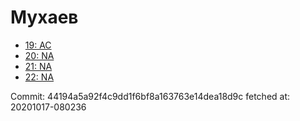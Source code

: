 # Мухаев
- [19: AC](19.md)
- [20: NA](20.md)
- [21: NA](21.md)
- [22: NA](22.md)

Commit: 44194a5a92f4c9dd1f6bf8a163763e14dea18d9c
 fetched at: 20201017-080236
